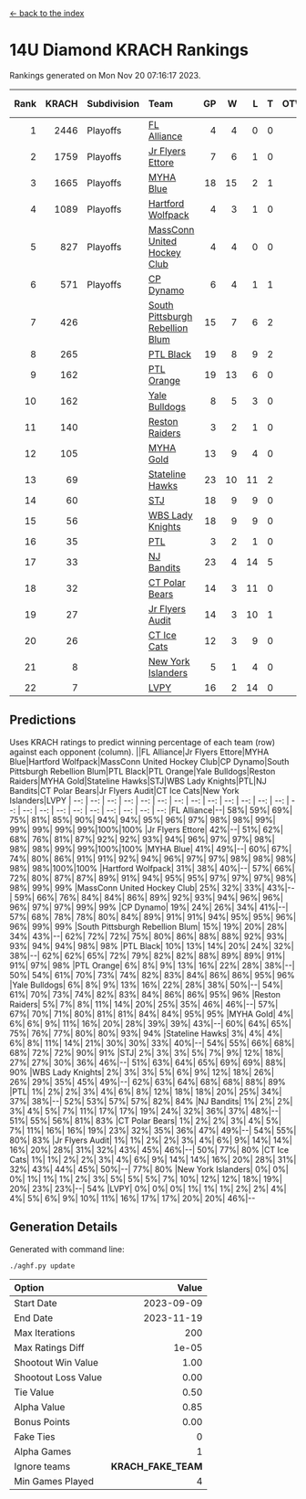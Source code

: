 [<- back to the index](readme.md)
# 14U Diamond KRACH Rankings
Rankings generated on Mon Nov 20 07:16:17 2023.

Rank|KRACH|Subdivision|Team|GP|W|L|T|OTW|OTL|SoS|Exp Wins|Win Diff
---:|---:|:---|:---|---:|---:|---:|---:|---:|---:|---:|---:|---:
1|2446|Playoffs|[FL Alliance](https://gamesheetstats.com/seasons/3663/teams/156905/schedule)|4|4|0|0|0|0|79|4.8|-0.0
2|1759|Playoffs|[Jr Flyers Ettore](https://gamesheetstats.com/seasons/3663/teams/140817/schedule)|7|6|1|0|0|1|378|6.9|0.0
3|1665|Playoffs|[MYHA Blue](https://gamesheetstats.com/seasons/3663/teams/140816/schedule)|18|15|2|1|2|0|335|16.4|0.0
4|1089|Playoffs|[Hartford Wolfpack](https://gamesheetstats.com/seasons/3663/teams/140814/schedule)|4|3|1|0|0|1|487|3.9|0.0
5|827|Playoffs|[MassConn United Hockey Club](https://gamesheetstats.com/seasons/3663/teams/140810/schedule)|4|4|0|0|0|0|26|4.9|0.0
6|571|Playoffs|[CP Dynamo](https://gamesheetstats.com/seasons/3663/teams/140823/schedule)|6|4|1|1|0|0|350|5.4|0.0
7|426||[South Pittsburgh Rebellion Blum](https://gamesheetstats.com/seasons/3663/teams/140812/schedule)|15|7|6|2|0|0|701|8.9|0.0
8|265||[PTL Black](https://gamesheetstats.com/seasons/3663/teams/140815/schedule)|19|8|9|2|0|0|784|9.8|-0.0
9|162||[PTL Orange](https://gamesheetstats.com/seasons/3663/teams/140821/schedule)|19|13|6|0|1|0|158|13.9|0.0
10|162||[Yale Bulldogs](https://gamesheetstats.com/seasons/3663/teams/156906/schedule)|8|5|3|0|1|0|128|5.9|0.0
11|140||[Reston Raiders](https://gamesheetstats.com/seasons/3663/teams/140829/schedule)|3|2|1|0|0|0|125|2.9|0.0
12|105||[MYHA Gold](https://gamesheetstats.com/seasons/3663/teams/140824/schedule)|13|9|4|0|0|1|60|9.9|0.0
13|69||[Stateline Hawks](https://gamesheetstats.com/seasons/3663/teams/140813/schedule)|23|10|11|2|1|1|272|11.9|0.0
14|60||[STJ](https://gamesheetstats.com/seasons/3663/teams/140822/schedule)|18|9|9|0|0|0|165|9.9|0.0
15|56||[WBS Lady Knights](https://gamesheetstats.com/seasons/3663/teams/140825/schedule)|18|9|9|0|0|0|269|9.9|0.0
16|35||[PTL](https://gamesheetstats.com/seasons/3663/teams/140827/schedule)|3|2|1|0|0|0|20|2.9|0.0
17|33||[NJ Bandits](https://gamesheetstats.com/seasons/3663/teams/140811/schedule)|23|4|14|5|0|0|407|7.4|0.0
18|32||[CT Polar Bears](https://gamesheetstats.com/seasons/3663/teams/140818/schedule)|14|3|11|0|0|0|488|3.9|0.0
19|27||[Jr Flyers Audit](https://gamesheetstats.com/seasons/3663/teams/140819/schedule)|14|3|10|1|0|0|143|4.4|0.0
20|26||[CT Ice Cats](https://gamesheetstats.com/seasons/3663/teams/140826/schedule)|12|3|9|0|0|1|313|3.9|0.0
21|8||[New York Islanders](https://gamesheetstats.com/seasons/3663/teams/140832/schedule)|5|1|4|0|0|0|40|1.9|0.0
22|7||[LVPY](https://gamesheetstats.com/seasons/3663/teams/140820/schedule)|16|2|14|0|0|0|61|2.9|0.0

## Predictions
Uses KRACH ratings to predict winning percentage of each team (row) against each opponent (column).
||FL Alliance|Jr Flyers Ettore|MYHA Blue|Hartford Wolfpack|MassConn United Hockey Club|CP Dynamo|South Pittsburgh Rebellion Blum|PTL Black|PTL Orange|Yale Bulldogs|Reston Raiders|MYHA Gold|Stateline Hawks|STJ|WBS Lady Knights|PTL|NJ Bandits|CT Polar Bears|Jr Flyers Audit|CT Ice Cats|New York Islanders|LVPY
| --: | --: | --: | --: | --: | --: | --: | --: | --: | --: | --: | --: | --: | --: | --: | --: | --: | --: | --: | --: | --: | --: | --: 
|FL Alliance|--| 58%| 59%| 69%| 75%| 81%| 85%| 90%| 94%| 94%| 95%| 96%| 97%| 98%| 98%| 99%| 99%| 99%| 99%| 99%|100%|100%
|Jr Flyers Ettore| 42%|--| 51%| 62%| 68%| 76%| 81%| 87%| 92%| 92%| 93%| 94%| 96%| 97%| 97%| 98%| 98%| 98%| 99%| 99%|100%|100%
|MYHA Blue| 41%| 49%|--| 60%| 67%| 74%| 80%| 86%| 91%| 91%| 92%| 94%| 96%| 97%| 97%| 98%| 98%| 98%| 98%| 98%|100%|100%
|Hartford Wolfpack| 31%| 38%| 40%|--| 57%| 66%| 72%| 80%| 87%| 87%| 89%| 91%| 94%| 95%| 95%| 97%| 97%| 97%| 98%| 98%| 99%| 99%
|MassConn United Hockey Club| 25%| 32%| 33%| 43%|--| 59%| 66%| 76%| 84%| 84%| 86%| 89%| 92%| 93%| 94%| 96%| 96%| 96%| 97%| 97%| 99%| 99%
|CP Dynamo| 19%| 24%| 26%| 34%| 41%|--| 57%| 68%| 78%| 78%| 80%| 84%| 89%| 91%| 91%| 94%| 95%| 95%| 96%| 96%| 99%| 99%
|South Pittsburgh Rebellion Blum| 15%| 19%| 20%| 28%| 34%| 43%|--| 62%| 72%| 72%| 75%| 80%| 86%| 88%| 88%| 92%| 93%| 93%| 94%| 94%| 98%| 98%
|PTL Black| 10%| 13%| 14%| 20%| 24%| 32%| 38%|--| 62%| 62%| 65%| 72%| 79%| 82%| 82%| 88%| 89%| 89%| 91%| 91%| 97%| 98%
|PTL Orange|  6%|  8%|  9%| 13%| 16%| 22%| 28%| 38%|--| 50%| 54%| 61%| 70%| 73%| 74%| 82%| 83%| 84%| 86%| 86%| 95%| 96%
|Yale Bulldogs|  6%|  8%|  9%| 13%| 16%| 22%| 28%| 38%| 50%|--| 54%| 61%| 70%| 73%| 74%| 82%| 83%| 84%| 86%| 86%| 95%| 96%
|Reston Raiders|  5%|  7%|  8%| 11%| 14%| 20%| 25%| 35%| 46%| 46%|--| 57%| 67%| 70%| 71%| 80%| 81%| 81%| 84%| 84%| 95%| 95%
|MYHA Gold|  4%|  6%|  6%|  9%| 11%| 16%| 20%| 28%| 39%| 39%| 43%|--| 60%| 64%| 65%| 75%| 76%| 77%| 80%| 80%| 93%| 94%
|Stateline Hawks|  3%|  4%|  4%|  6%|  8%| 11%| 14%| 21%| 30%| 30%| 33%| 40%|--| 54%| 55%| 66%| 68%| 68%| 72%| 72%| 90%| 91%
|STJ|  2%|  3%|  3%|  5%|  7%|  9%| 12%| 18%| 27%| 27%| 30%| 36%| 46%|--| 51%| 63%| 64%| 65%| 69%| 69%| 88%| 90%
|WBS Lady Knights|  2%|  3%|  3%|  5%|  6%|  9%| 12%| 18%| 26%| 26%| 29%| 35%| 45%| 49%|--| 62%| 63%| 64%| 68%| 68%| 88%| 89%
|PTL|  1%|  2%|  2%|  3%|  4%|  6%|  8%| 12%| 18%| 18%| 20%| 25%| 34%| 37%| 38%|--| 52%| 53%| 57%| 57%| 82%| 84%
|NJ Bandits|  1%|  2%|  2%|  3%|  4%|  5%|  7%| 11%| 17%| 17%| 19%| 24%| 32%| 36%| 37%| 48%|--| 51%| 55%| 56%| 81%| 83%
|CT Polar Bears|  1%|  2%|  2%|  3%|  4%|  5%|  7%| 11%| 16%| 16%| 19%| 23%| 32%| 35%| 36%| 47%| 49%|--| 54%| 55%| 80%| 83%
|Jr Flyers Audit|  1%|  1%|  2%|  2%|  3%|  4%|  6%|  9%| 14%| 14%| 16%| 20%| 28%| 31%| 32%| 43%| 45%| 46%|--| 50%| 77%| 80%
|CT Ice Cats|  1%|  1%|  2%|  2%|  3%|  4%|  6%|  9%| 14%| 14%| 16%| 20%| 28%| 31%| 32%| 43%| 44%| 45%| 50%|--| 77%| 80%
|New York Islanders|  0%|  0%|  0%|  1%|  1%|  1%|  2%|  3%|  5%|  5%|  5%|  7%| 10%| 12%| 12%| 18%| 19%| 20%| 23%| 23%|--| 54%
|LVPY|  0%|  0%|  0%|  1%|  1%|  1%|  2%|  2%|  4%|  4%|  5%|  6%|  9%| 10%| 11%| 16%| 17%| 17%| 20%| 20%| 46%|--

## Generation Details

Generated with command line:
```
./aghf.py update
```

| Option | Value |
| :----- | ----: |
| Start Date | 2023-09-09 |
| End Date | 2023-11-19 |
| Max Iterations | 200 |
| Max Ratings Diff | 1e-05 |
| Shootout Win Value | 1.00 |
| Shootout Loss Value | 0.00 |
| Tie Value | 0.50 |
| Alpha Value | 0.85 |
| Bonus Points | 0.00 |
| Fake Ties | 0 |
| Alpha Games | 1 |
| Ignore teams | __KRACH_FAKE_TEAM__ |
| Min Games Played | 4 |

